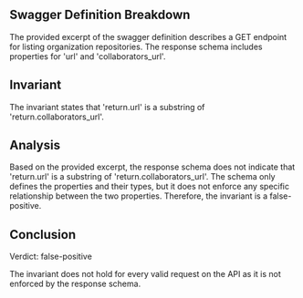 ## Swagger Definition Breakdown

The provided excerpt of the swagger definition describes a GET endpoint for listing organization repositories. The response schema includes properties for 'url' and 'collaborators_url'.

## Invariant

The invariant states that 'return.url' is a substring of 'return.collaborators_url'.

## Analysis

Based on the provided excerpt, the response schema does not indicate that 'return.url' is a substring of 'return.collaborators_url'. The schema only defines the properties and their types, but it does not enforce any specific relationship between the two properties. Therefore, the invariant is a false-positive.

## Conclusion

Verdict: false-positive

The invariant does not hold for every valid request on the API as it is not enforced by the response schema.
